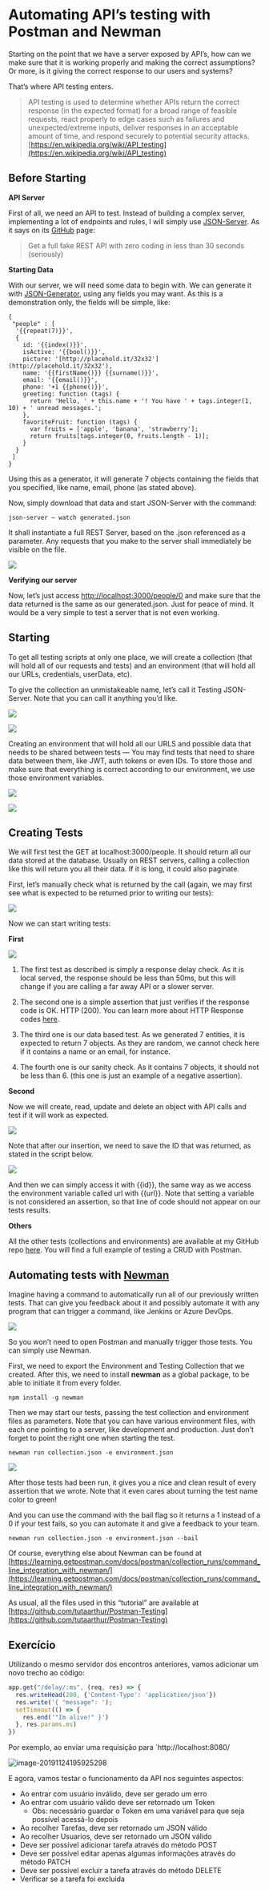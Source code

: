 # Automating API’s testing with Postman and Newman



Starting on the point that we have a server exposed by API’s, how can we make sure that it is working properly and making the correct assumptions? Or more, is it giving the correct response to our users and systems?

That’s where API testing enters.

> API testing is used to determine whether APIs return the correct response (in the expected format) for a broad range of feasible requests, react properly to edge cases such as failures and unexpected/extreme inputs, deliver responses in an acceptable amount of time, and respond securely to potential security attacks.
> [https://en.wikipedia.org/wiki/API_testing](https://en.wikipedia.org/wiki/API_testing)

## Before Starting

**API Server**

First of all, we need an API to test. Instead of building a complex server, implementing a lot of endpoints and rules, I will simply use [JSON-Server](https://github.com/typicode/json-server). As it says on its [GitHub](https://github.com/typicode/json-server) page:

> Get a full fake REST API with zero coding in less than 30 seconds (seriously)

**Starting Data**

With our server, we will need some data to begin with. We can generate it with [JSON-Generator](https://www.json-generator.com/), using any fields you may want. As this is a demonstration only, the fields will be simple, like:

    {
     "people" : [
      '{{repeat(7)}}',
      {
        id: '{{index()}}',
        isActive: '{{bool()}}',
        picture: '[http://placehold.it/32x32'](http://placehold.it/32x32'),
        name: '{{firstName()}} {{surname()}}',
        email: '{{email()}}',
        phone: '+1 {{phone()}}',
        greeting: function (tags) {
          return 'Hello, ' + this.name + '! You have ' + tags.integer(1, 10) + ' unread messages.';
        },
        favoriteFruit: function (tags) {
          var fruits = ['apple', 'banana', 'strawberry'];
          return fruits[tags.integer(0, fruits.length - 1)];
        }
      }
     ]
    }

Using this as a generator, it will generate 7 objects containing the fields that you specified, like name, email, phone (as stated above).

Now, simply download that data and start JSON-Server with the command:

    json-server — watch generated.json

It shall instantiate a full REST Server, based on the .json referenced as a parameter. Any requests that you make to the server shall immediately be visible on the file.

![](https://cdn-images-1.medium.com/max/6432/1*4Xu5YqfMJ3Ck_6Zab04tVA.png)

**Verifying our server**

Now, let’s just access [http://localhost:3000/people/0](http://localhost:3000/people/0) and make sure that the data returned is the same as our generated.json. Just for peace of mind. It would be a very simple to test a server that is not even working.

## Starting

To get all testing scripts at only one place, we will create a collection (that will hold all of our requests and tests) and an environment (that will hold all our URLs, credentials, userData, etc).

To give the collection an unmistakeable name, let’s call it Testing JSON-Server. Note that you can call it anything you’d like.

![](https://cdn-images-1.medium.com/max/2204/1*F2lKKbK1gkbik4dYWJ7gHg.png)

![](https://cdn-images-1.medium.com/max/3276/1*tjRptPCxgWno04C7ntk6Fg.png)

Creating an environment that will hold all our URLS and possible data that needs to be shared between tests — You may find tests that need to share data between them, like JWT, auth tokens or even IDs. To store those and make sure that everything is correct according to our environment, we use those environment variables.

![](https://cdn-images-1.medium.com/max/2000/1*i9p3XSI6qvE2UWhJm9M4Zg.png)

![](https://cdn-images-1.medium.com/max/2840/1*w-a5eUlDP5JEeYOR-24FdQ.png)

## Creating Tests

We will first test the GET at localhost:3000/people. It should return all our data stored at the database. Usually on REST servers, calling a collection like this will return you all their data. If it is long, it could also paginate.

First, let’s manually check what is returned by the call (again, we may first see what is expected to be returned prior to writing our tests):

![](https://cdn-images-1.medium.com/max/6480/1*MempLI3vyFykGTZiw0AcmQ.png)

Now we can start writing tests:

**First**

![](https://cdn-images-1.medium.com/max/6504/1*tKZVSBzXjv9NPdPkjzubfw.png)

1. The first test as described is simply a response delay check. As it is local served, the response should be less than 50ms, but this will change if you are calling a far away API or a slower server.

1. The second one is a simple assertion that just verifies if the response code is OK. HTTP (200). You can learn more about HTTP Response codes [here](https://www.w3.org/Protocols/rfc2616/rfc2616-sec10.html).

1. The third one is our data based test. As we generated 7 entities, it is expected to return 7 objects. As they are random, we cannot check here if it contains a name or an email, for instance.

1. The fourth one is our sanity check. As it contains 7 objects, it should not be less than 6. (this one is just an example of a negative assertion).

**Second**

Now we will create, read, update and delete an object with API calls and test if it will work as expected.

![](https://cdn-images-1.medium.com/max/2000/1*24QGXQgQRiDUGCl-JO4HIQ.png)

Note that after our insertion, we need to save the ID that was returned, as stated in the script below.

![](https://cdn-images-1.medium.com/max/2452/1*cUi3Eulrccho8QYnZBmObQ.png)

And then we can simply access it with {{id}}, the same way as we access the environment variable called url with {{url}}. Note that setting a variable is not considered an assertion, so that line of code should not appear on our tests results.

**Others**

All the other tests (collections and environments) are available at my GitHub repo [here](https://github.com/tutaarthur/Postman-Testing). You will find a full example of testing a CRUD with Postman.

## Automating tests with [Newman](https://www.npmjs.com/package/newman)

Imagine having a command to automatically run all of our previously written tests. That can give you feedback about it and possibly automate it with any program that can trigger a command, like Jenkins or Azure DevOps.

![](https://cdn-images-1.medium.com/max/6936/1*1M-QXSQ8GfuEhwsDabmVtg.png)

So you won’t need to open Postman and manually trigger those tests. You can simply use Newman.

First, we need to export the Environment and Testing Collection that we created. After this, we need to install **newman** as a global package, to be able to initiate it from every folder.

    npm install -g newman

Then we may start our tests, passing the test collection and environment files as parameters. Note that you can have various environment files, with each one pointing to a server, like development and production. Just don’t forget to point the right one when starting the test.

    newman run collection.json -e environment.json

![](https://cdn-images-1.medium.com/max/3804/1*Ws9DXG5WQsrkVec8PC7-ZQ.png)

After those tests had been run, it gives you a nice and clean result of every assertion that we wrote. Note that it even cares about turning the test name color to green!

And you can use the command with the bail flag so it returns a 1 instead of a 0 if your test fails, so you can automate it and give a feedback to your team.

    newman run collection.json -e environment.json --bail

Of course, everything else about Newman can be found at [https://learning.getpostman.com/docs/postman/collection_runs/command_line_integration_with_newman/](https://learning.getpostman.com/docs/postman/collection_runs/command_line_integration_with_newman/)

As usual, all the files used in this “tutorial” are available at [https://github.com/tutaarthur/Postman-Testing](https://github.com/tutaarthur/Postman-Testing)



## Exercício

Utilizando o mesmo servidor dos encontros anteriores, vamos adicionar um novo trecho ao código:

```js
app.get("/delay/:ms", (req, res) => {
  res.writeHead(200, {'Content-Type': 'application/json'})
  res.write('{ "message": ');
  setTimeout(() => {
    res.end('"Im alive!" }')
  }, res.params.ms)
})
```

Por exemplo, ao enviar uma requisição para `http://localhost:8080/

![image-20191124195925298](assets/image-20191124195925298.png)

E agora, vamos testar o funcionamento da API nos seguintes aspectos:

- Ao entrar com usuário inválido, deve ser gerado um erro
- Ao entrar com usuário válido deve ser retornado um Token
  - Obs: necessário guardar o Token em uma variável para que seja possível acessá-lo depois
- Ao recolher Tarefas, deve ser retornado um JSON válido
- Ao recolher Usuarios, deve ser retornado um JSON válido
- Deve ser possível adicionar tarefa através do método POST
- Deve ser possível editar apenas algumas informações através do método PATCH
- Deve ser possível excluir a tarefa através do método DELETE
- Verificar se a tarefa foi excluída